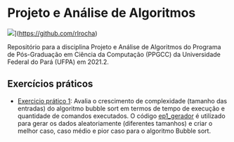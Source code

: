 # Projeto e Análise de Algoritmos
<img src="https://img.shields.io/badge/author-rlrocha-orange?style=flat-square"/>](https://github.com/rlrocha)

Repositório para a disciplina Projeto e Análise de Algoritmos do Programa de Pós-Graduação em Ciência da Computação (PPGCC) da Universidade Federal do Pará (UFPA) em 2021.2.

## Exercícios práticos

- [Exercicio prático 1](ep1.ipynb): Avalia o crescimento de complexidade (tamanho das entradas) do algoritmo bubble sort em termos de tempo de execução e quantidade de comandos executados. O código [ep1_gerador](ep1_gerador.ipynb) é utilizado para gerar os dados aleatoriamente (diferentes tamanhos) e criar o melhor caso, caso médio e pior caso para o algoritmo Bubble sort.
